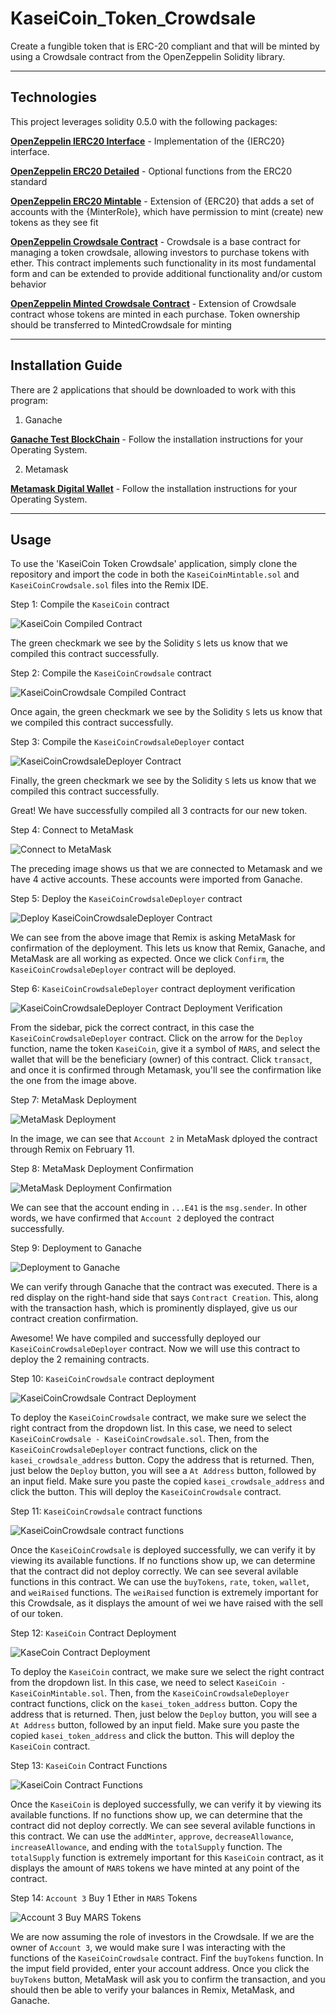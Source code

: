 # KaseiCoin_Token_Crowdsale
Create a fungible token that is ERC-20 compliant and that will be minted by using a Crowdsale contract from the OpenZeppelin Solidity library.

---

## Technologies

This project leverages solidity 0.5.0 with the following packages:

**[OpenZeppelin IERC20 Interface](https://github.com/OpenZeppelin/openzeppelin-contracts/blob/release-v2.5.0/contracts/token/ERC20/ERC20.sol)** - Implementation of the {IERC20} interface.


**[OpenZeppelin ERC20 Detailed](https://github.com/OpenZeppelin/openzeppelin-contracts/blob/release-v2.5.0/contracts/token/ERC20/ERC20Detailed.sol)** - Optional functions from the ERC20 standard

**[OpenZeppelin ERC20 Mintable](https://github.com/OpenZeppelin/openzeppelin-contracts/blob/release-v2.5.0/contracts/token/ERC20/ERC20Mintable.sol)** - Extension of {ERC20} that adds a set of accounts with the {MinterRole}, which have permission to mint (create) new tokens as they see fit

**[OpenZeppelin Crowdsale Contract](https://github.com/OpenZeppelin/openzeppelin-contracts/blob/release-v2.5.0/contracts/crowdsale/Crowdsale.sol)** - Crowdsale is a base contract for managing a token crowdsale, allowing investors to purchase tokens with ether. This contract implements such functionality in its most fundamental form and can be extended to provide additional functionality and/or custom behavior

**[OpenZeppelin Minted Crowdsale Contract](https://github.com/OpenZeppelin/openzeppelin-contracts/blob/release-v2.5.0/contracts/crowdsale/emission/MintedCrowdsale.sol)** - Extension of Crowdsale contract whose tokens are minted in each purchase. Token ownership should be transferred to MintedCrowdsale for minting

---

## Installation Guide

There are 2 applications that should be downloaded to work with this program:

1. Ganache

**[Ganache Test BlockChain](https://trufflesuite.com/ganache/)** - Follow the installation instructions for your Operating System. 

2. Metamask

**[Metamask Digital Wallet](https://metamask.io/)** - Follow the installation instructions for your Operating System.

---

## Usage

To use the 'KaseiCoin Token Crowdsale' application, simply clone the repository and import the code in both the `KaseiCoinMintable.sol` and `KaseiCoinCrowdsale.sol` files into the Remix IDE. 

Step 1: Compile the `KaseiCoin` contract

![KaseiCoin Compiled Contract](Evaluation_Evidence/one_kaseicoin_compile.png)

The green checkmark we see by the Solidity `S` lets us know that we compiled this contract successfully. 

Step 2: Compile the `KaseiCoinCrowdsale` contract

![KaseiCoinCrowdsale Compiled Contract](Evaluation_Evidence/two_kaseicoin_crowdsale_compile.png)

Once again, the green checkmark we see by the Solidity `S` lets us know that we compiled this contract successfully.

Step 3: Compile the `KaseiCoinCrowdsaleDeployer` contact

![KaseiCoinCrowdsaleDeployer Contract](Evaluation_Evidence/three_kaseicoin_crowdsale_deployer.png)

Finally, the green checkmark we see by the Solidity `S` lets us know that we compiled this contract successfully.

Great! We have successfully compiled all 3 contracts for our new token.

Step 4: Connect to MetaMask

![Connect to MetaMask](Evaluation_Evidence/four_connect_to_metamask.png)

The preceding image shows us that we are connected to Metamask and we have 4 active accounts. 
These accounts were imported from Ganache. 

Step 5: Deploy the `KaseiCoinCrowdsaleDeployer` contract

![Deploy KaseiCoinCrowdsaleDeployer Contract](Evaluation_Evidence/five_deploying_contract.png)

We can see from the above image that Remix is asking MetaMask for confirmation of the deployment. This lets us know that Remix, Ganache, and MetaMask are all working as expected. 
Once we click `Confirm`, the `KaseiCoinCrowdsaleDeployer` contract will be deployed. 

Step 6: `KaseiCoinCrowdsaleDeployer` contract deployment verification

![KaseiCoinCrowdsaleDeployer Contract Deployment Verification](Evaluation_Evidence/six_deployment_proof.png)

From the sidebar, pick the correct contract, in this case the `KaseiCoinCrowdsaleDeployer` contract. Click on the arrow for the `Deploy` function, name the token `KaseiCoin`, give it a symbol of `MARS`, and select the wallet that will be the beneficiary (owner) of this contract. Click `transact`, and once it is confirmed through Metamask, you'll see the confirmation like the one from the image above. 

Step 7: MetaMask Deployment

![MetaMask Deployment](Evaluation_Evidence/seven_matamask_deployment.png)

In the image, we can see that `Account 2` in MetaMask dployed the contract through Remix on February 11. 

Step 8: MetaMask Deployment Confirmation

![MetaMask Deployment Confirmation](Evaluation_Evidence/eight_metamask_deployment_two.png)

We can see that the account ending in `...E41` is the `msg.sender`. In other words, we have confirmed that `Account 2` deployed the contract successfully. 

Step 9: Deployment to Ganache

![Deployment to Ganache](Evaluation_Evidence/nine_ganache_deployment.png)

We can verify through Ganache that the contract was executed. There is a red display on the right-hand side that says `Contract Creation`. This, along with the transaction hash, which is prominently displayed, give us our contract creation confirmation. 

Awesome! We have compiled and successfully deployed our `KaseiCoinCrowdsaleDeployer` contract. Now we will use this contract to deploy the 2 remaining contracts. 

Step 10: `KaseiCoinCrowdsale` contract deployment

![KaseiCoinCrowdsale Contract Deployment](Evaluation_Evidence/ten_crowdsale_contract_deployment.png)

To deploy the `KaseiCoinCrowdsale` contract, we make sure we select the right contract from the dropdown list. In this case, we need to select `KaseiCoinCrowdsale - KaseiCoinCrowdsale.sol`. Then, from the `KaseiCoinCrowdsaleDeployer` contract functions, click on the `kasei_crowdsale_address` button. Copy the address that is returned. Then, just below the `Deploy` button, you will see a `At Address` button, followed by an input field. Make sure you paste the copied `kasei_crowdsale_address` and click the button. This will deploy the `KaseiCoinCrowdsale` contract.

Step 11: `KaseiCoinCrowdsale` contract functions

![KaseiCoinCrowdsale contract functions](Evaluation_Evidence/eleven_crowdsale_contract_functions.png)

Once the `KaseiCoinCrowdsale` is deployed successfully, we can verify it by viewing its available functions. If no functions show up, we can determine that the contract did not deploy correctly. 
We can see several avilable functions in this contract. We can use the `buyTokens`, `rate`, `token`, `wallet`, and `weiRaised` functions. The `weiRaised` function is extremely important for this Crowdsale, as it displays the amount of wei we have raised with the sell of our token. 

Step 12: `KaseiCoin` Contract Deployment

![KaseCoin Contract Deployment](Evaluation_Evidence/twelve_kaseicoin_contract_deployment.png)

To deploy the `KaseiCoin` contract, we make sure we select the right contract from the dropdown list. In this case, we need to select `KaseiCoin - KaseiCoinMintable.sol`. Then, from the `KaseiCoinCrowdsaleDeployer` contract functions, click on the `kasei_token_address` button. Copy the address that is returned. Then, just below the `Deploy` button, you will see a `At Address` button, followed by an input field. Make sure you paste the copied `kasei_token_address` and click the button. This will deploy the `KaseiCoin` contract.

Step 13: `KaseiCoin` Contract Functions

![KaseiCoin Contract Functions](Evaluation_Evidence/thirteen_kaseicoin_contract_functions.png)

Once the `KaseiCoin` is deployed successfully, we can verify it by viewing its available functions. If no functions show up, we can determine that the contract did not deploy correctly. 
We can see several avilable functions in this contract. We can use the `addMinter`, `approve`, `decreaseAllowance`, `increaseAllowance`, and ending with the `totalSupply` function. The `totalSupply` function is extremely important for this `KaseiCoin` contract, as it displays the amount of `MARS` tokens we have minted at any point of the contract. 

Step 14: `Account 3` Buy 1 Ether in `MARS` Tokens

![Account 3 Buy MARS Tokens](Evaluation_Evidence/fourteen_address3_buy_tokens.png)

We are now assuming the role of investors in the Crowdsale. 
If we are the owner of `Account 3`, we would make sure I was interacting with the functions of the `KaseiCoinCrowdsale` contract. Finf the `buyTokens` function. In the imput field provided, enter your account address. Once you click the `buyTokens` button, MetaMask will ask you to confirm the transaction, and you should then be able to verify your balances in Remix, MetaMask, and Ganache. 